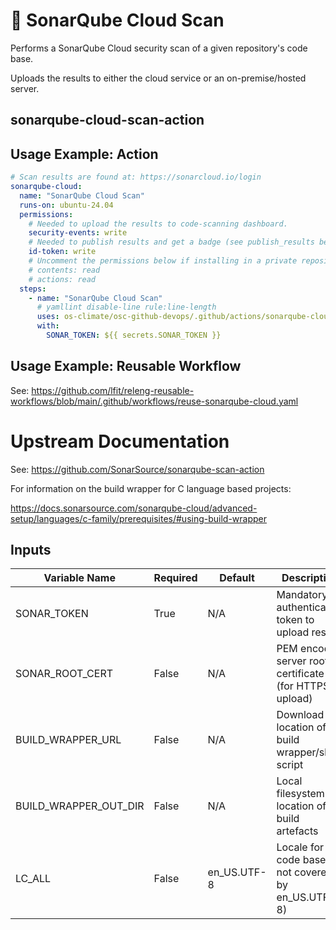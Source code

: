 <!--
[comment]: # SPDX-License-Identifier: Apache-2.0
[comment]: # SPDX-FileCopyrightText: 2024 The Linux Foundation
-->

# 🔐 SonarQube Cloud Scan

Performs a SonarQube Cloud security scan of a given repository's code base.

Uploads the results to either the cloud service or an on-premise/hosted server.

## sonarqube-cloud-scan-action

## Usage Example: Action

<!-- markdownlint-disable MD013 -->

```yaml
# Scan results are found at: https://sonarcloud.io/login
sonarqube-cloud:
  name: "SonarQube Cloud Scan"
  runs-on: ubuntu-24.04
  permissions:
    # Needed to upload the results to code-scanning dashboard.
    security-events: write
    # Needed to publish results and get a badge (see publish_results below).
    id-token: write
    # Uncomment the permissions below if installing in a private repository.
    # contents: read
    # actions: read
  steps:
    - name: "SonarQube Cloud Scan"
      # yamllint disable-line rule:line-length
      uses: os-climate/osc-github-devops/.github/actions/sonarqube-cloud-scan-action@main # 2025-02-04
      with:
        SONAR_TOKEN: ${{ secrets.SONAR_TOKEN }}
```

<!-- markdownlint-enable MD013 -->

## Usage Example: Reusable Workflow

See: <https://github.com/lfit/releng-reusable-workflows/blob/main/.github/workflows/reuse-sonarqube-cloud.yaml>

# Upstream Documentation

See: <https://github.com/SonarSource/sonarqube-scan-action>

For information on the build wrapper for C language based projects:

<https://docs.sonarsource.com/sonarqube-cloud/advanced-setup/languages/c-family/prerequisites/#using-build-wrapper>

## Inputs

<!-- markdownlint-disable MD013 -->

| Variable Name         | Required | Default     | Description                                            |
| --------------------- | -------- | ----------- | ------------------------------------------------------ |
| SONAR_TOKEN           | True     | N/A         | Mandatory authentication token to upload results       |
| SONAR_ROOT_CERT       | False    | N/A         | PEM encoded server root certificate (for HTTPS upload) |
| BUILD_WRAPPER_URL     | False    | N/A         | Download location of build wrapper/shell script        |
| BUILD_WRAPPER_OUT_DIR | False    | N/A         | Local filesystem location of build artefacts           |
| LC_ALL                | False    | en_US.UTF-8 | Locale for code base (if not covered by en_US.UTF-8)   |

<!-- markdownlint-enable MD013 -->

